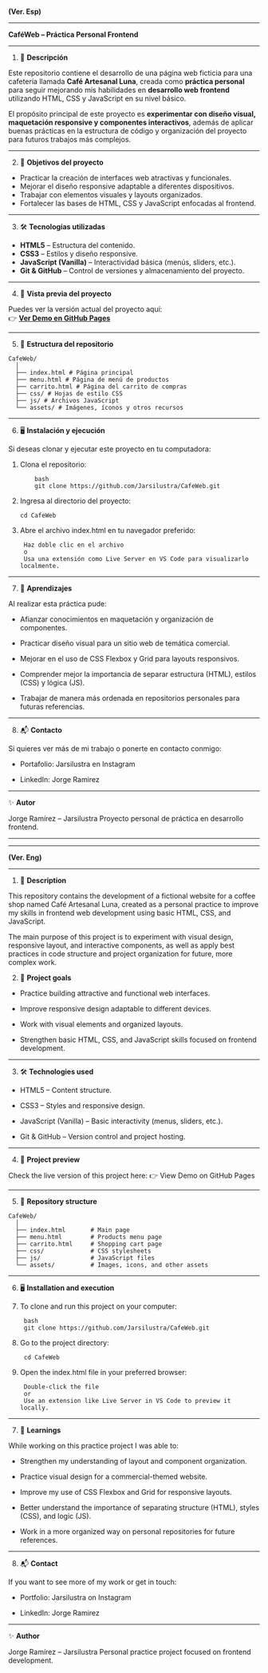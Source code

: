 **(Ver. Esp)**

---

**CaféWeb – Práctica Personal Frontend**

---

1. 📌 **Descripción**

Este repositorio contiene el desarrollo de una página web ficticia para una cafetería llamada **Café Artesanal Luna**, creada como **práctica personal** para seguir mejorando 
mis habilidades en **desarrollo web frontend** utilizando HTML, CSS y JavaScript en su nivel básico.

El propósito principal de este proyecto es **experimentar con diseño visual, maquetación responsive y componentes interactivos**, además de aplicar buenas prácticas en la estructura 
de código y organización del proyecto para futuros trabajos más complejos.

---

2. 🎯 **Objetivos del proyecto**

- Practicar la creación de interfaces web atractivas y funcionales.  
- Mejorar el diseño responsive adaptable a diferentes dispositivos.  
- Trabajar con elementos visuales y layouts organizados.  
- Fortalecer las bases de HTML, CSS y JavaScript enfocadas al frontend.  

---

3. 🛠 **Tecnologías utilizadas**

- **HTML5** – Estructura del contenido.  
- **CSS3** – Estilos y diseño responsive.  
- **JavaScript (Vanilla)** – Interactividad básica (menús, sliders, etc.).  
- **Git & GitHub** – Control de versiones y almacenamiento del proyecto.  

---

4. 🚀 **Vista previa del proyecto**

Puedes ver la versión actual del proyecto aquí:  
👉 [**Ver Demo en GitHub Pages**](https://jarsilustra.github.io/CafeWeb/)

---

5. 📂 **Estructura del repositorio**
```
CafeWeb/
  │
  ├── index.html # Página principal
  ├── menu.html # Página de menú de productos
  ├── carrito.html # Página del carrito de compras
  ├── css/ # Hojas de estilo CSS
  ├── js/ # Archivos JavaScript
  └── assets/ # Imágenes, íconos y otros recursos
```

---

6. 🖥 **Instalación y ejecución**

Si deseas clonar y ejecutar este proyecto en tu computadora:

1. Clona el repositorio:
   ```
       bash
       git clone https://github.com/Jarsilustra/CafeWeb.git

2. Ingresa al directorio del proyecto:

       cd CafeWeb

3. Abre el archivo index.html en tu navegador preferido:

        Haz doble clic en el archivo
        o
        Usa una extensión como Live Server en VS Code para visualizarlo localmente.

---

7. 📖 **Aprendizajes**

Al realizar esta práctica pude:

- Afianzar conocimientos en maquetación y organización de componentes.

- Practicar diseño visual para un sitio web de temática comercial.

- Mejorar en el uso de CSS Flexbox y Grid para layouts responsivos.

- Comprender mejor la importancia de separar estructura (HTML), estilos (CSS) y lógica (JS).

- Trabajar de manera más ordenada en repositorios personales para futuras referencias.

---

8. 📬 **Contacto**

Si quieres ver más de mi trabajo o ponerte en contacto conmigo:

- Portafolio: Jarsilustra en Instagram

- LinkedIn: Jorge Ramirez

---

✨ **Autor**

Jorge Ramírez – Jarsilustra
Proyecto personal de práctica en desarrollo frontend.

---
---

**(Ver. Eng)**

---

1. 📌 **Description**

This repository contains the development of a fictional website for a coffee shop named Café Artesanal Luna, created as a personal practice to improve my skills in frontend web 
development using basic HTML, CSS, and JavaScript.

The main purpose of this project is to experiment with visual design, responsive layout, and interactive components, as well as apply best practices in code structure and project 
organization for future, more complex work.

2. 🎯 **Project goals**

- Practice building attractive and functional web interfaces.

- Improve responsive design adaptable to different devices.

- Work with visual elements and organized layouts.

- Strengthen basic HTML, CSS, and JavaScript skills focused on frontend development.

---

3. 🛠 **Technologies used**

- HTML5 – Content structure.

- CSS3 – Styles and responsive design.

- JavaScript (Vanilla) – Basic interactivity (menus, sliders, etc.).

- Git & GitHub – Version control and project hosting.

---

4. 🚀 **Project preview**

Check the live version of this project here:
👉 View Demo on GitHub Pages

---

5. 📂 **Repository structure**
```
CafeWeb/
  │
  ├── index.html       # Main page
  ├── menu.html        # Products menu page
  ├── carrito.html     # Shopping cart page
  ├── css/             # CSS stylesheets
  ├── js/              # JavaScript files
  └── assets/          # Images, icons, and other assets
```
---

6. 🖥 **Installation and execution**

1. To clone and run this project on your computer:
   
        bash
        git clone https://github.com/Jarsilustra/CafeWeb.git


2. Go to the project directory:

        cd CafeWeb

3. Open the index.html file in your preferred browser:

        Double-click the file
        or
        Use an extension like Live Server in VS Code to preview it locally.

---

7. 📖 **Learnings**

While working on this practice project I was able to:

- Strengthen my understanding of layout and component organization.

- Practice visual design for a commercial-themed website.

- Improve my use of CSS Flexbox and Grid for responsive layouts.

- Better understand the importance of separating structure (HTML), styles (CSS), and logic (JS).

- Work in a more organized way on personal repositories for future references.

---

8. 📬 **Contact**

If you want to see more of my work or get in touch:

- Portfolio: Jarsilustra on Instagram

- LinkedIn: Jorge Ramirez

---

✨ **Author**

Jorge Ramírez – Jarsilustra
Personal practice project focused on frontend development.
